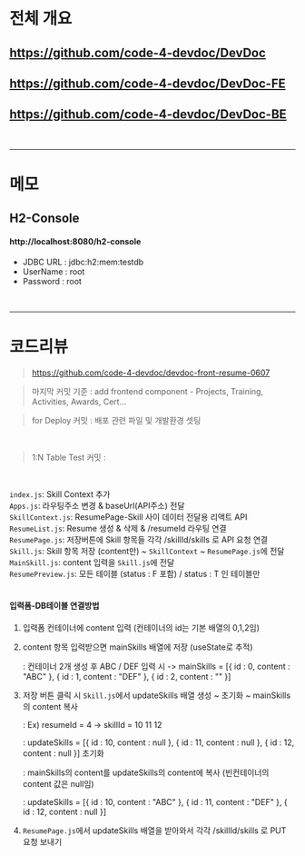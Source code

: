 # 전체 개요  
## https://github.com/code-4-devdoc/DevDoc  
## https://github.com/code-4-devdoc/DevDoc-FE  
## https://github.com/code-4-devdoc/DevDoc-BE  
<br/>

---

# 메모
## H2-Console
#### http://localhost:8080/h2-console  
- JDBC URL : jdbc:h2:mem:testdb  
- UserName : root  
- Password : root
<br/>

---

# 코드리뷰
> https://github.com/code-4-devdoc/devdoc-front-resume-0607

> 마지막 커밋 기준 : add frontend component - Projects, Training, Activities, Awards, Cert…

> for Deploy 커밋 : 배포 관련 파일 및 개발환경 셋팅
<br/>

> 1:N Table Test 커밋 : 
<br/>

`index.js`: Skill Context 추가  
`Apps.js`: 라우팅주소 변경 & baseUrl(API주소) 전달  
`SkillContext.js`: ResumePage-Skill 사이 데이터 전달용 리액트 API  
`ResumeList.js`: Resume 생성 & 삭제 & /resumeId 라우팅 연결  
`ResumePage.js`: 저장버튼에 Skill 항목들 각각 /skillId/skills 로 API 요청 연결  
`Skill.js`: Skill 항목 저장 (content만) ~ `SkillContext` ~ `ResumePage.js`에 전달  
`MainSkill.js`: content 입력을 `Skill.js`에 전달  
`ResumePreview.js`: 모든 테이블 (status : F 포함) / status : T 인 테이블만  
<br/>

#### 입력폼-DB테이블 연결방법  
1. 입력폼 컨테이너에 content 입력 (컨테이너의 id는 기본 배열의 0,1,2임)
   <br/>
   
2. content 항목 입력받으면 mainSkills 배열에 저장 (useState로 추적)
   <br/>
   
   : 컨테이너 2개 생성 후 ABC / DEF 입력 시 -> mainSkills = [{ id : 0, content : "ABC" }, { id : 1, content : "DEF" }, { id : 2, content :  "" }]
   <br/>
   
3. 저장 버튼 클릭 시 `Skill.js`에서 updateSkills 배열 생성 ~ 초기화 ~ mainSkills의 content 복사
   <br/>
   
   : Ex) resumeId = 4 -> skillId = 10 11 12
   <br/>
   
   : updateSkills = [{ id : 10, content : null }, { id : 11, content : null }, { id : 12, content : null }] 초기화
   <br/>
   
   : mainSkills의 content를 updateSkills의 content에 복사 (빈컨테이너의 content 값은 null임)
   <br/>

   : updateSkills = [{ id : 10, content : "ABC" }, { id : 11, content : "DEF" }, { id : 12, content : null }]
   
4. `ResumePage.js`에서 updateSkills 배열을 받아와서 각각 /skillId/skills 로 PUT 요청 보내기
